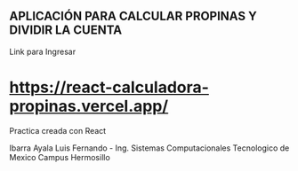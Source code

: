 ## APLICACIÓN PARA CALCULAR PROPINAS Y DIVIDIR LA CUENTA

Link para Ingresar

# https://react-calculadora-propinas.vercel.app/

Practica creada con React

Ibarra Ayala Luis Fernando - Ing. Sistemas Computacionales
Tecnologico de Mexico Campus Hermosillo